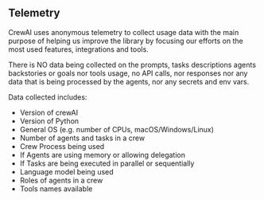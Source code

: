 ## Telemetry

CrewAI uses anonymous telemetry to collect usage data with the main purpose of helping us improve the library by focusing our efforts on the most used features, integrations and tools.

There is NO data being collected on the prompts, tasks descriptions agents backstories or goals nor tools usage, no API calls, nor responses nor any data that is being processed by the agents, nor any secrets and env vars.

Data collected includes:
- Version of crewAI
- Version of Python
- General OS (e.g. number of CPUs, macOS/Windows/Linux)
- Number of agents and tasks in a crew
- Crew Process being used
- If Agents are using memory or allowing delegation
- If Tasks are being executed in parallel or sequentially
- Language model being used
- Roles of agents in a crew
- Tools names available
